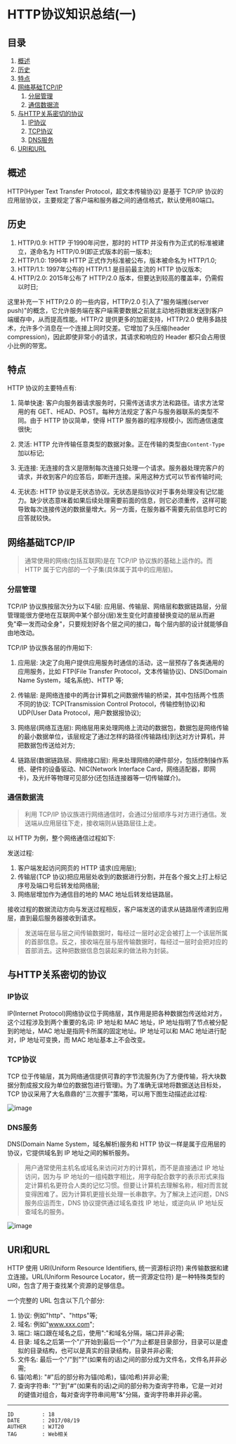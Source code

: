 
# HTTP协议知识总结(一) #

## 目录 ##

1. [概述](#href1)
2. [历史](#href2)
3. [特点](#href3)
4. [网络基础TCP/IP](#href4)
    1. [分层管理](#href4-1)
    2. [通信数据流](#href4-2)
5. [与HTTP关系密切的协议](#href5)
    1. [IP协议](#href5-3)
    2. [TCP协议](#href5-4)
    3. [DNS服务](#href5-5)
6. [URI和URL](#href6)

## <a name="href1">概述</a> ##

HTTP(Hyper Text Transfer Protocol，超文本传输协议) 是基于 TCP/IP 协议的应用层协议，主要规定了客户端和服务器之间的通信格式，默认使用80端口。

## <a name="href2">历史</a> ##

1. HTTP/0.9: HTTP 于1990年问世，那时的 HTTP 并没有作为正式的标准被建立，遂命名为 HTTP/0.9(即正式版本的前一版本);
2. HTTP/1.0: 1996年 HTTP 正式作为标准被公布，版本被命名为 HTTP/1.0;
3. HTTP/1.1: 1997年公布的 HTTP/1.1 是目前最主流的 HTTP 协议版本;
4. HTTP/2.0: 2015年公布了 HTTP/2.0 版本，但要达到较高的覆盖率，仍需假以时日;

这里补充一下 HTTP/2.0 的一些内容，HTTP/2.0 引入了"服务端推(server push)"的概念，它允许服务端在客户端需要数据之前就主动地将数据发送到客户端缓存中，从而提高性能。HTTP/2 提供更多的加密支持，HTTP/2.0 使用多路技术，允许多个消息在一个连接上同时交差。它增加了头压缩(header compression)，因此即使非常小的请求，其请求和响应的 Header 都只会占用很小比例的带宽。

## <a name="href3">特点</a> ##

HTTP 协议的主要特点有:

1. 简单快速: 客户向服务器请求服务时，只需传送请求方法和路径。请求方法常用的有 GET、HEAD、POST。每种方法规定了客户与服务器联系的类型不同。由于 HTTP 协议简单，使得 HTTP 服务器的程序规模小，因而通信速度很快;

2. 灵活: HTTP 允许传输任意类型的数据对象。正在传输的类型由`Content-Type`加以标记;

3. 无连接: 无连接的含义是限制每次连接只处理一个请求。服务器处理完客户的请求，并收到客户的应答后，即断开连接。采用这种方式可以节省传输时间;

4. 无状态: HTTP 协议是无状态协议。无状态是指协议对于事务处理没有记忆能力。缺少状态意味着如果后续处理需要前面的信息，则它必须重传，这样可能导致每次连接传送的数据量增大。另一方面，在服务器不需要先前信息时它的应答就较快。

## <a name="href4">网络基础TCP/IP</a> ##

> 通常使用的网络(包括互联网)是在 TCP/IP 协议族的基础上运作的。而 HTTP 属于它内部的一个子集(具体属于其中的应用层)。

### <a name="href4-1">分层管理</a> ###

TCP/IP 协议族按层次分为以下4层: 应用层、传输层、网络层和数据链路层，分层管理能很方便地在互联网中某个部分(层)发生变化时直接替换变动的层从而避免"牵一发而动全身"，只要规划好各个层之间的接口，每个层内部的设计就能够自由地改动。

TCP/IP 协议族各层的作用如下:

1. 应用层: 决定了向用户提供应用服务时通信的活动，这一层预存了各类通用的应用服务，比如 FTP(File Transfer Protocol，文本传输协议)、DNS(Domain Name System，域名系统)、HTTP 等;

2. 传输层: 是网络连接中的两台计算机之间数据传输的桥梁，其中包括两个性质不同的协议: TCP(Transmission Control Protocol，传输控制协议)和UDP(User Data Protocol，用户数据报协议);

3. 网络层(网络互连层): 网络层用来处理网络上流动的数据包，数据包是网络传输的最小数据单位，该层规定了通过怎样的路径(传输路线)到达对方计算机，并把数据包传送给对方;

4. 链路层(数据链路层、网络接口层): 用来处理网络的硬件部分，包括控制操作系统、硬件的设备驱动、NIC(Network Interface Card，网络适配器，即网卡)，及光纤等物理可见部分(还包括连接器等一切传输媒介)。

### <a name="href4-2">通信数据流</a> ###

> 利用 TCP/IP 协议族进行网络通信时，会通过分层顺序与对方进行通信。发送端从应用层往下走，接收端则从链路层往上走。

以 HTTP 为例，整个网络通信过程如下:

发送过程:

1. 客户端发起访问网页的 HTTP 请求(应用层);
2. 传输层(TCP 协议)把应用层处收到的数据进行分割，并在各个报文上打上标记序号及端口号后转发给网络层;
3. 网络层增加作为通信目的地的 MAC 地址后转发给链路层。

接收过程的数据流动方向与发送过程相反，客户端发送的请求从链路层传递到应用层，直到最后服务器接收到请求。

> 发送端在层与层之间传输数据时，每经过一层时必定会被打上一个该层所属的首部信息。反之，接收端在层与层传输数据时，每经过一层时会把对应的首部消去。这种把数据信息包装起来的做法称为封装。

## <a name="href5">与HTTP关系密切的协议</a> ##

### <a name="href5-3">IP协议</a> ###

IP(Internet Protocol)网络协议位于网络层，其作用是把各种数据包传送给对方，这个过程涉及到两个重要的名词: IP 地址和 MAC 地址，IP 地址指明了节点被分配到的地址，MAC 地址是指网卡所属的固定地址。IP 地址可以和 MAC 地址进行配对，IP 地址可变换，而 MAC 地址基本上不会改变。

### <a name="href5-4">TCP协议</a> ###

TCP 位于传输层，其为网络通信提供可靠的字节流服务(为了方便传输，将大块数据分割成报文段为单位的数据包进行管理)。为了准确无误地将数据送达目标处，TCP 协议采用了大名鼎鼎的"三次握手"策略，可以用下图生动描述此过程:

![image](https://raw.githubusercontent.com/WebUnion-core/anthill/master/WJT20/images/w143.jpg)

### <a name="href5-5">DNS服务</a> ###

DNS(Domain Name System，域名解析)服务和 HTTP 协议一样是属于应用层的协议，它提供域名到 IP 地址之间的解析服务。

> 用户通常使用主机名或域名来访问对方的计算机，而不是直接通过 IP 地址访问，因为与 IP 地址的一组纯数字相比，用字母配合数字的表示形式来指定计算机名更符合人类的记忆习惯。但要让计算机去理解名称，相对而言就变得困难了。因为计算机更擅长处理一长串数字。为了解决上述问题，DNS 服务应运而生，DNS 协议提供通过域名查找 IP 地址，或逆向从 IP 地址反查域名的服务。

![image](https://raw.githubusercontent.com/WebUnion-core/anthill/master/WJT20/images/w144.jpg)

## <a name="href6">URI和URL</a> ##

HTTP 使用 URI(Uniform Resource Identifiers, 统一资源标识符) 来传输数据和建立连接。URL(Uniform Resource Locator，统一资源定位符) 是一种特殊类型的 URI，包含了用于查找某个资源的足够信息。

一个完整的 URL 包含以下几个部分:

1. 协议: 例如"http"、"https"等;
2. 域名: 例如"www.xxx.com";
3. 端口: 端口跟在域名之后，使用":"和域名分隔，端口并非必需;
4. 目录: 域名之后第一个"/"开始到最后一个"/"为止都是目录部分，目录可以是虚拟的目录结构，也可以是真实的目录结构，目录并非必需;
5. 文件名: 最后一个"/"到"?"(如果有的话)之间的部分成为文件名，文件名并非必需;
6. 锚(哈希): "#"后的部分称为锚(哈希)，锚(哈希)并非必需;
7. 查询字符串: "?"到"#"(如果有的话)之间的部分称为查询字符串，它是一对对的键值对组合，每对查询字符串间用"&"分隔，查询字符串并非必需。

---

```
ID         : 18
DATE       : 2017/08/19
AUTHER     : WJT20
TAG        : Web相关
```
